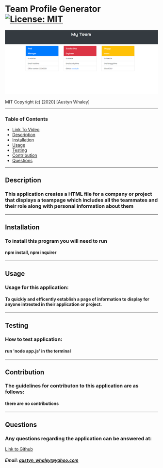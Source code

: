 # Team Profile Generator  [![License: MIT](https://img.shields.io/badge/License-MIT-brightgreen.svg)](https://opensource.org/licenses/MIT)
    
    

![Screenshot](./assets/images/teamss.png)

MIT
Copyright (c) [2020] [Austyn Whaley]

---

### Table of Contents
- [Link To Video](https://drive.google.com/file/d/1e3suZyztQHtNaezzh4Kn72KDC85YPsgI/view)
- [Description](#description)
- [Installation](#installation)
- [Usage](#usage)
- [Testing](#Testing)
- [Contribution](#Contribution)
- [Questions](#Questions)
    

---


## Description

### This application creates a HTML file for a company or project that displays a teampage which includes all the teammates and their role along with personal information about them

---

## Installation

### To install this program you will need to run

#### npm install, npm inquirer

---

## Usage

### Usage for this application:

#### To quickly and efficently establish a page of information to display for anyone intrested in their application or project.

---

## Testing

### How to test application:

#### run 'node app.js' in the terminal

---

## Contribution

### The guidelines for contributon to this application are as follows:

#### there are no contributions

---

## Questions

### Any questions regarding the application can be answered at:

[Link to Github](https://github.com/austynwhaley/)
##### Email: austyn_whaley@yahoo.com
    
